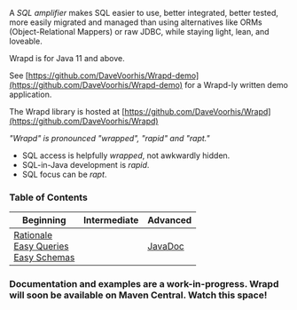 A _SQL amplifier_ makes SQL easier to use, better integrated, better tested, 
more easily migrated and managed than using alternatives like ORMs (Object-Relational Mappers) or raw JDBC,
while staying light, lean, and loveable.

Wrapd is for Java 11 and above.

See [https://github.com/DaveVoorhis/Wrapd-demo](https://github.com/DaveVoorhis/Wrapd-demo) for a Wrapd-ly written demo application.

The Wrapd library is hosted at [https://github.com/DaveVoorhis/Wrapd](https://github.com/DaveVoorhis/Wrapd)

*"Wrapd" is pronounced "wrapped", "rapid" and "rapt."*

* SQL access is helpfully *wrapped*, not awkwardly hidden.
* SQL-in-Java development is *rapid*.
* SQL focus can be *rapt*.

### Table of Contents ###

| Beginning | Intermediate | Advanced |
|-----------|--------------|----------|
| [Rationale](rationale.md)<br>[Easy Queries](intro_queries.md)<br>[Easy Schemas](intro_schemas.md) |   |  [JavaDoc](javadoc/index.html) |

### Documentation and examples are a work-in-progress. Wrapd will soon be available on Maven Central. Watch this space! ###
